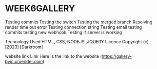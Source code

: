 # WEEK6GALLERY
Testing commits
Testing the switch
Testing the merged branch
Resolving render time out error
Testing connection string
Testing email
testing commits
testing new webhook
Testing if server is working


Technology Used HTML, CSS, NODEJS ,JQUERY Licence Copyright (c) [2023] [Darkroom]

website link
Link
Here is the link to the website (https://gallery-byic.onrender.com)